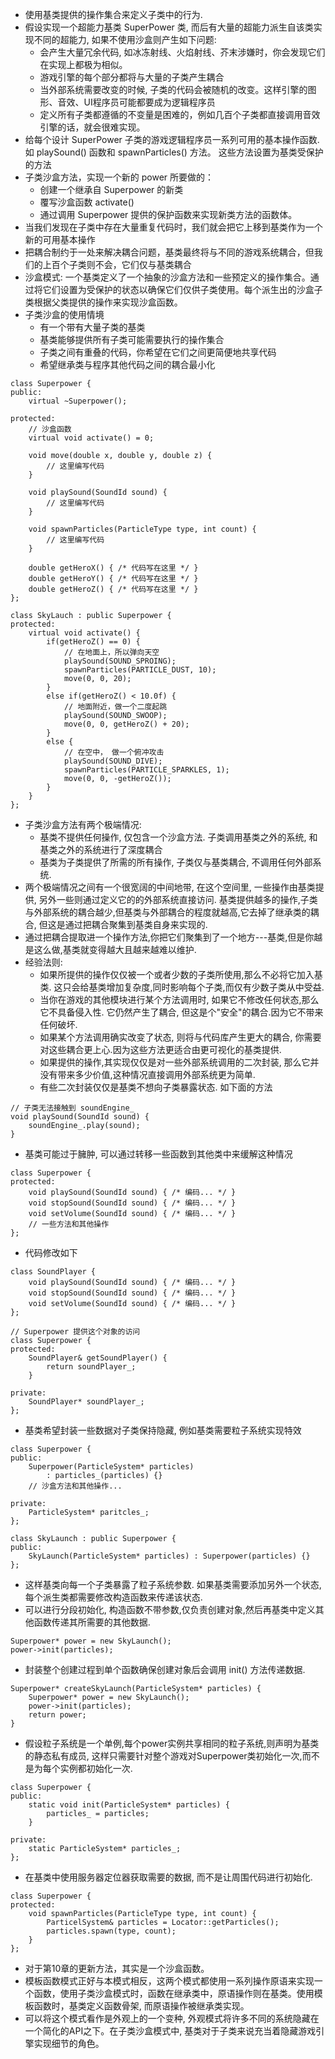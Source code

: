 * 使用基类提供的操作集合来定义子类中的行为.
* 假设实现一个超能力基类 SuperPower 类, 而后有大量的超能力派生自该类实现不同的超能力, 如果不使用沙盒则产生如下问题:
    - 会产生大量冗余代码, 如冰冻射线、火焰射线、芥末涉嫌时，你会发现它们在实现上都极为相似。
    - 游戏引擎的每个部分都将与大量的子类产生耦合
    - 当外部系统需要改变的时候, 子类的代码会被随机的改变。这样引擎的图形、音效、UI程序员可能都要成为逻辑程序员
    - 定义所有子类都遵循的不变量是困难的，例如几百个子类都直接调用音效引擎的话，就会很难实现。
* 给每个设计 SuperPower 子类的游戏逻辑程序员一系列可用的基本操作函数. 如 playSound() 函数和 spawnParticles() 方法。 这些方法设置为基类受保护的方法
* 子类沙盒方法，实现一个新的 power 所要做的：
    - 创建一个继承自 Superpower 的新类
    - 覆写沙盒函数 activate()
    - 通过调用 Superpower 提供的保护函数来实现新类方法的函数体。
* 当我们发现在子类中存在大量重复代码时，我们就会把它上移到基类作为一个新的可用基本操作
* 把耦合制约于一处来解决耦合问题，基类最终将与不同的游戏系统耦合，但我们的上百个子类则不会，它们仅与基类耦合
* 沙盒模式: 一个基类定义了一个抽象的沙盒方法和一些预定义的操作集合。通过将它们设置为受保护的状态以确保它们仅供子类使用。每个派生出的沙盒子类根据父类提供的操作来实现沙盒函数。
* 子类沙盒的使用情境
    - 有一个带有大量子类的基类
    - 基类能够提供所有子类可能需要执行的操作集合
    - 子类之间有重叠的代码，你希望在它们之间更简便地共享代码
    - 希望继承类与程序其他代码之间的耦合最小化
```
class Superpower {
public:
    virtual ~Superpower();

protected:
    // 沙盒函数
    virtual void activate() = 0;

    void move(double x, double y, double z) {
        // 这里编写代码
    }

    void playSound(SoundId sound) {
        // 这里编写代码
    }

    void spawnParticles(ParticleType type, int count) {
        // 这里编写代码
    }

    double getHeroX() { /* 代码写在这里 */ }
    double getHeroY() { /* 代码写在这里 */ }
    double getHeroZ() { /* 代码写在这里 */ }
};

class SkyLauch : public Superpower {
protected:
    virtual void activate() {
        if(getHeroZ() == 0) {
            // 在地面上，所以弹向天空
            playSound(SOUND_SPROING);
            spawnParticles(PARTICLE_DUST, 10);
            move(0, 0, 20);
        }
        else if(getHeroZ() < 10.0f) {
            // 地面附近，做一个二度起跳
            playSound(SOUND_SWOOP);
            move(0, 0, getHeroZ() + 20);
        }
        else {
            // 在空中， 做一个俯冲攻击
            playSound(SOUND_DIVE);
            spawnParticles(PARTICLE_SPARKLES, 1);
            move(0, 0, -getHeroZ());
        }
    }
};
```
* 子类沙盒方法有两个极端情况:
    - 基类不提供任何操作, 仅包含一个沙盒方法. 子类调用基类之外的系统, 和基类之外的系统进行了深度耦合
    - 基类为子类提供了所需的所有操作, 子类仅与基类耦合, 不调用任何外部系统.
* 两个极端情况之间有一个很宽阔的中间地带, 在这个空间里, 一些操作由基类提供, 另外一些则通过定义它的的外部系统直接访问. 基类提供越多的操作,子类与外部系统的耦合越少,但基类与外部耦合的程度就越高,它去掉了继承类的耦合, 但这是通过把耦合聚集到基类自身来实现的.
* 通过把耦合提取进一个操作方法,你把它们聚集到了一个地方---基类,但是你越是这么做,基类就变得越大且越来越难以维护.
* 经验法则:
    - 如果所提供的操作仅仅被一个或者少数的子类所使用,那么不必将它加入基类. 这只会给基类增加复杂度,同时影响每个子类,而仅有少数子类从中受益.
    - 当你在游戏的其他模块进行某个方法调用时, 如果它不修改任何状态,那么它不具备侵入性. 它仍然产生了耦合, 但这是个"安全"的耦合.因为它不带来任何破坏.
    - 如果某个方法调用确实改变了状态, 则将与代码库产生更大的耦合, 你需要对这些耦合更上心.因为这些方法更适合由更可视化的基类提供.
    - 如果提供的操作,其实现仅仅是对一些外部系统调用的二次封装, 那么它并没有带来多少价值,这种情况直接调用外部系统更为简单.
    - 有些二次封装仅仅是基类不想向子类暴露状态. 如下面的方法
```
// 子类无法接触到 soundEngine_
void playSound(SoundId sound) {
    soundEngine_.play(sound);
}
```
* 基类可能过于臃肿, 可以通过转移一些函数到其他类中来缓解这种情况
```
class Superpower {
protected:
    void playSound(SoundId sound) { /* 编码... */ }
    void stopSound(SoundId sound) { /* 编码... */ }
    void setVolume(SoundId sound) { /* 编码... */ }
    // 一些方法和其他操作
};
```
* 代码修改如下
```
class SoundPlayer {
    void playSound(SoundId sound) { /* 编码... */ }
    void stopSound(SoundId sound) { /* 编码... */ }
    void setVolume(SoundId sound) { /* 编码... */ }
};

// Superpower 提供这个对象的访问
class Superpower {
protected:
    SoundPlayer& getSoundPlayer() {
        return soundPlayer_;
    }

private:
    SoundPlayer* soundPlayer_;
};
```
* 基类希望封装一些数据对子类保持隐藏, 例如基类需要粒子系统实现特效
```
class Superpower {
public:
    Superpower(ParticleSystem* particles)
        : particles_(particles) {}
    // 沙盒方法和其他操作...

private:
    ParticleSystem* paritcles_;
};

class SkyLaunch : public Superpower {
public:
    SkyLaunch(ParticleSystem* particles) : Superpower(particles) {}
};
```
* 这样基类向每一个子类暴露了粒子系统参数. 如果基类需要添加另外一个状态,每个派生类都需要修改构造函数来传递该状态.
* 可以进行分段初始化, 构造函数不带参数,仅负责创建对象,然后再基类中定义其他函数传递其所需要的其他数据.
```
Superpower* power = new SkyLaunch();
power->init(particles);
```
* 封装整个创建过程到单个函数确保创建对象后会调用 init() 方法传递数据.
```
Superpower* createSkyLaunch(ParticleSystem* particles) {
    Superpower* power = new SkyLaunch();
    power->init(particles);
    return power;
}
```
* 假设粒子系统是一个单例,每个power实例共享相同的粒子系统,则声明为基类的静态私有成员, 这样只需要针对整个游戏对Superpower类初始化一次,而不是为每个实例都初始化一次.
```
class Superpower {
public:
    static void init(ParticleSystem* particles) {
        particles_ = particles;
    }

private:
    static ParticleSystem* particles_;
};
```
* 在基类中使用服务器定位器获取需要的数据, 而不是让周围代码进行初始化.
```
class Superpower {
protected:
    void spawnParticles(ParticleType type, int count) {
        ParticelSystem& particles = Locator::getParticles();
        particles.spawn(type, count);
    }
};
```
* 对于第10章的更新方法，其实是一个沙盒函数。
* 模板函数模式正好与本模式相反，这两个模式都使用一系列操作原语来实现一个函数，使用子类沙盒模式时，函数在继承类中，原语操作则在基类。使用模板函数时，基类定义函数骨架, 而原语操作被继承类实现。
* 可以将这个模式看作是外观上的一个变种, 外观模式将许多不同的系统隐藏在一个简化的API之下。在子类沙盒模式中, 基类对于子类来说充当着隐藏游戏引擎实现细节的角色。
